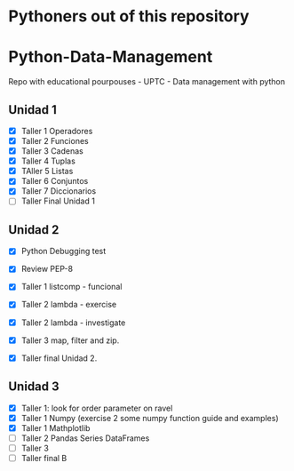 # Pythoners out of this repository

# Python-Data-Management

Repo with educational pourpouses - UPTC - Data management with python

Unidad 1
-----------------------------------

 - [x] Taller 1 Operadores
 - [x] Taller 2 Funciones
 - [x] Taller 3 Cadenas
 - [x] Taller 4 Tuplas
 - [x] TAller 5 Listas
 - [x] Taller 6 Conjuntos
 - [x] Taller 7 Diccionarios
 - [ ] Taller Final Unidad 1

Unidad 2
-----------------------------------
 - [x] Python Debugging test
 - [x] Review PEP-8 
 - [x] Taller 1 listcomp - funcional
 - [x] Taller 2 lambda - exercise
 - [x] Taller 2 lambda - investigate
 - [x] Taller 3 map, filter and zip.
 - [x] Taller final Unidad 2.


 Unidad 3
 -----------------------------------
 - [x] Taller 1: look for order parameter on ravel
 - [x] Taller 1 Numpy (exercise 2 some numpy function guide and examples)
 - [x] Taller 1 Mathplotlib
 - [ ] Taller 2 Pandas Series DataFrames
 - [ ] Taller 3
 - [ ] Taller final B

<!--  
 Unidad 4
 -----------------------------------
 - [ ] Taller 1: MariaDB querys and Connect
 - [ ] Taller 1: Oracle querys and Connect
 - [ ] taller 1 Extra: connect to remote oracle dbs with python
 - [ ] taller 2: 
 - [ ] taller 3: part 1
 - [ ] taller 3: part 2
 - [ ] taller 3: part 3
 - [ ] taller 4:
 - [ ] send everything.
 
 Unidad 5
  
 -----------------------------------
  -->

